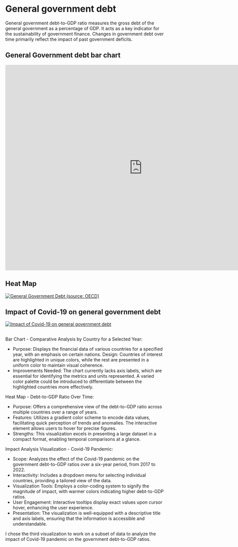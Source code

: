 # General government debt
General government debt-to-GDP ratio measures the gross debt of the general government as a percentage of GDP. It acts as a key indicator for the sustainability of government finance. Changes in government debt over time primarily reflect the impact of past government deficits.

## General Government debt bar chart

<iframe src="https://data.oecd.org/chart/7eWP" width="860" height="645" style="border: 0" mozallowfullscreen="true" webkitallowfullscreen="true" allowfullscreen="true"><a href="https://data.oecd.org/chart/7eWP" target="_blank">OECD Chart: General government debt, Total, % of GDP, Annual, 2021</a></iframe>

## Heat Map
<div class='tableauPlaceholder' id='viz1699221883971' style='position: relative'><noscript><a href='#'><img alt='General Government Debt (source: OECD) ' src='https:&#47;&#47;public.tableau.com&#47;static&#47;images&#47;As&#47;Assignment2_16992217758080&#47;Visualization2&#47;1_rss.png' style='border: none' /></a></noscript><object class='tableauViz'  style='display:none;'><param name='host_url' value='https%3A%2F%2Fpublic.tableau.com%2F' /> <param name='embed_code_version' value='3' /> <param name='site_root' value='' /><param name='name' value='Assignment2_16992217758080&#47;Visualization2' /><param name='tabs' value='no' /><param name='toolbar' value='yes' /><param name='static_image' value='https:&#47;&#47;public.tableau.com&#47;static&#47;images&#47;As&#47;Assignment2_16992217758080&#47;Visualization2&#47;1.png' /> <param name='animate_transition' value='yes' /><param name='display_static_image' value='yes' /><param name='display_spinner' value='yes' /><param name='display_overlay' value='yes' /><param name='display_count' value='yes' /><param name='language' value='en-US' /><param name='filter' value='publish=yes' /></object></div>                
<script type='text/javascript'>                    
  var divElement = document.getElementById('viz1699221883971');                    
  var vizElement = divElement.getElementsByTagName('object')[0];                    
  vizElement.style.width='100%';vizElement.style.height=(divElement.offsetWidth*0.75)+'px';                    
  var scriptElement = document.createElement('script');                    
  scriptElement.src = 'https://public.tableau.com/javascripts/api/viz_v1.js';                    
  vizElement.parentNode.insertBefore(scriptElement, vizElement);                
</script>

## Impact of Covid-19 on general government debt
<div class='tableauPlaceholder' id='viz1699418146087' style='position: relative'><noscript><a href='#'><img alt='Impact of Covid-19 on general government debt ' src='https:&#47;&#47;public.tableau.com&#47;static&#47;images&#47;As&#47;Assignment2_3_1_16994169232850&#47;Sheet3&#47;1_rss.png' style='border: none' /></a></noscript><object class='tableauViz'  style='display:none;'><param name='host_url' value='https%3A%2F%2Fpublic.tableau.com%2F' /> <param name='embed_code_version' value='3' /> <param name='site_root' value='' /><param name='name' value='Assignment2_3_1_16994169232850&#47;Sheet3' /><param name='tabs' value='no' /><param name='toolbar' value='yes' /><param name='static_image' value='https:&#47;&#47;public.tableau.com&#47;static&#47;images&#47;As&#47;Assignment2_3_1_16994169232850&#47;Sheet3&#47;1.png' /> <param name='animate_transition' value='yes' /><param name='display_static_image' value='yes' /><param name='display_spinner' value='yes' /><param name='display_overlay' value='yes' /><param name='display_count' value='yes' /><param name='language' value='en-US' /><param name='filter' value='publish=yes' /></object></div>                
<script type='text/javascript'>                    
  var divElement = document.getElementById('viz1699418146087');                    
  var vizElement = divElement.getElementsByTagName('object')[0];                    
  vizElement.style.width='100%';vizElement.style.height=(divElement.offsetWidth*0.75)+'px';                    
  var scriptElement = document.createElement('script');                    
  scriptElement.src = 'https://public.tableau.com/javascripts/api/viz_v1.js';                    
  vizElement.parentNode.insertBefore(scriptElement, vizElement);                
</script>


##
Bar Chart - Comparative Analysis by Country for a Selected Year:
- Purpose: Displays the financial data of various countries for a specified year, with an emphasis on certain nations.
Design: Countries of interest are highlighted in unique colors, while the rest are presented in a uniform color to maintain visual coherence.
- Improvements Needed: The chart currently lacks axis labels, which are essential for identifying the metrics and units represented. A varied color palette could be introduced to differentiate between the highlighted countries more effectively.

Heat Map - Debt-to-GDP Ratio Over Time:
- Purpose: Offers a comprehensive view of the debt-to-GDP ratio across multiple countries over a range of years.
- Features: Utilizes a gradient color scheme to encode data values, facilitating quick perception of trends and anomalies. The interactive element allows users to hover for precise figures.
- Strengths: This visualization excels in presenting a large dataset in a compact format, enabling temporal comparisons at a glance.

Impact Analysis Visualization - Covid-19 Pandemic:
- Scope: Analyzes the effect of the Covid-19 pandemic on the government debt-to-GDP ratios over a six-year period, from 2017 to 2022.
- Interactivity: Includes a dropdown menu for selecting individual countries, providing a tailored view of the data.
- Visualization Tools: Employs a color-coding system to signify the magnitude of impact, with warmer colors indicating higher debt-to-GDP ratios.
- User Engagement: Interactive tooltips display exact values upon cursor hover, enhancing the user experience.
- Presentation: The visualization is well-equipped with a descriptive title and axis labels, ensuring that the information is accessible and understandable.

I chose the third visualization to work on a subset of data to analyze the impact of Covid-19 pandemic on the government debt-to-GDP ratios.

